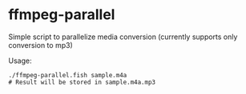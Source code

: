# ffmpeg-parallel
Simple script to parallelize media conversion (currently supports only conversion to mp3)

Usage:

```
./ffmpeg-parallel.fish sample.m4a
# Result will be stored in sample.m4a.mp3
```
